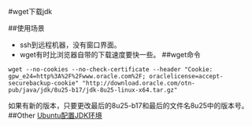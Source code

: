 #wget下载jdk

##使用场景
+ ssh到远程机器，没有窗口界面。
+ wget有时比浏览器自带的下载速度要快一些。
##wget命令
```
wget --no-cookies --no-check-certificate --header "Cookie: gpw_e24=http%3A%2F%2Fwww.oracle.com%2F; oraclelicense=accept-securebackup-cookie" "http://download.oracle.com/otn-pub/java/jdk/8u25-b17/jdk-8u25-linux-x64.tar.gz"
```
如果有新的版本，只要更改最后的8u25-b17和最后的文件名8u25中的版本号。
##Other
[Ubuntu配置JDK环境][1]


[1]: http://www.findspace.name/easycoding/155 "Ubuntu JDK"
